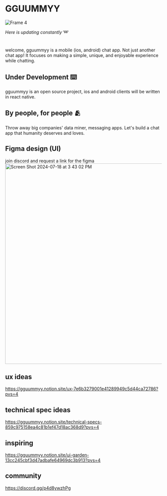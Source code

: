 # GGUUMMYY 

![Frame 4](https://github.com/user-attachments/assets/4c2c1ec0-6303-4fc3-92d2-c6182972dc2a) <br>

*Here is updating constantly* ➿ <br>
#
welcome, gguummyy is a mobile (ios, android) chat app. Not just another chat app! It focuses on making a simple, unique, and enjoyable experience while chatting. 

## Under Development ⌨️
gguummyy is an open source project, ios and android clients will be written in react native.

## By people, for people 🫂
Throw away big companies' data miner, messaging apps. Let's build a chat app that humanity deserves and loves. 

## Figma design (UI)
join discord and request a link for the figma
<img width="642" alt="Screen Shot 2024-07-18 at 3 43 02 PM" src="https://github.com/user-attachments/assets/72f059fc-44fa-4672-985d-0f584f92528a">


## ux ideas
https://gguummyy.notion.site/ux-7e6b3279001e41289949c5d44ca72786?pvs=4

## technical spec ideas
https://gguummyy.notion.site/technical-specs-859c975158ea4c81b1ef47d18ac368d9?pvs=4

## inspiring
https://gguummyy.notion.site/ui-garden-13cc245cbf3d47adbafe64969dc3b913?pvs=4

## community 
https://discord.gg/p4d8ywzhPg
